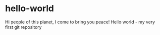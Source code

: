 # hello-world 

Hi people of this planet, I come to bring you peace!
Hello world - my very first git repository
